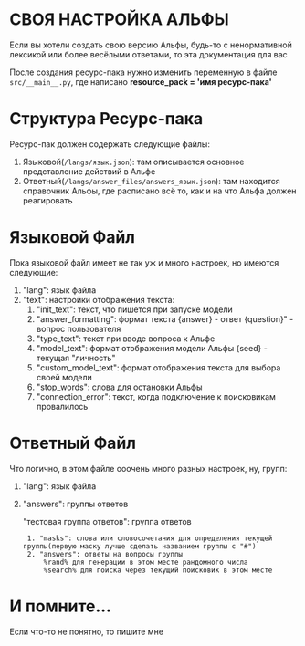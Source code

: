 # СВОЯ НАСТРОЙКА АЛЬФЫ

Если вы хотели создать свою версию Альфы, будь-то с ненормативной лексикой или более весёлыми ответами, то эта документация для вас

После создания ресурс-пака нужно изменить переменную в файле `src/__main__.py`, где написано **resource_pack = 'имя ресурс-пака'**

# Структура Ресурс-пака

Ресурс-пак должен содержать следующие файлы:

1. Языковой(`/langs/язык.json`): там описывается основное представление действий в Альфе
2. Ответный(`/langs/answer_files/answers_язык.json`): там находится справочник Альфы, где расписано всё то, как и на что Альфа должен реагировать

# Языковой Файл

Пока языковой файл имеет не так уж и много настроек, но имеются следующие:

1. "lang": язык файла
2. "text": настройки отображения текста:
    1. "init_text": текст, что пишется при запуске модели
    2. "answer_formatting": формат текста
        {answer} - ответ
        {question}" - вопрос пользователя
    3. "type_text": текст при вводе вопроса к Альфе
    4. "model_text": формат отображения модели Альфы
        {seed} - текущая "личность"
    5. "custom_model_text": формат отображения текста для выбора своей модели
    6. "stop_words": слова для остановки Альфы
    7. "connection_error": текст, когда подключение к поисковикам провалилось

# Ответный Файл

Что логично, в этом файле ооочень много разных настроек, ну,  групп:

1. "lang": язык файла
2. "answers": группы ответов

    "тестовая группа ответов": группа ответов

        1. "masks": слова или словосочетания для определения текущей группы(первую маску лучше сделать названием группы с "#")
        2. "answers": ответы на вопросы группы
            %rand% для генерации в этом месте рандомного числа
            %search% для поиска через текущий поисковик в этом месте

# И помните...

Если что-то не понятно, то пишите мне
